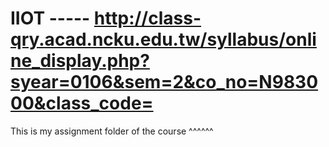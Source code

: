 # IIOT   -----   http://class-qry.acad.ncku.edu.tw/syllabus/online_display.php?syear=0106&sem=2&co_no=N983000&class_code=
This is my assignment folder of the course  ^^^^^^


